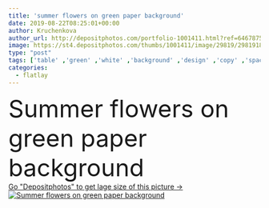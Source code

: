 ```yaml
---
title: 'summer flowers on green paper background'
date: 2019-08-22T08:25:01+00:00
author: Kruchenkova
author_url: http://depositphotos.com/portfolio-1001411.html?ref=64678756
image: https://st4.depositphotos.com/thumbs/1001411/image/29819/298191850/api_thumb_450.jpg?forcejpeg=true
type: "post"
tags: ['table' ,'green' ,'white' ,'background' ,'design' ,'copy' ,'space' ,'gift' ,'anniversary' ,'beautiful' ,'greeting' ,'holiday' ,'valentine' ,'love' ,'romance' ,'summer' ,'spring' ,'texture' ,'blossom' ,'floral' ,'flower' ,'flowers' ,'wooden' ,'border' ,'card' ,'frame' ,'retro' ,'rustic' ,'vintage' ,'banner' ,'bouquet' ,'pink' ,'romantic' ,'wedding' ,'feminine' ,'wood' ,'template' ,'composition' ,'top' ,'rose' ,'mother' ,'mockup' ,'kosmeya' ,'top view' ,'valentine day' ,'womens day' ,'8 march' ,'Mock Up' ,'flat lay' ,'flatlay' ]
categories: 
  - flatlay
---
```

<div aling="center">
            <font size="60"> Summer flowers on green paper background</font>   
</div>
<div>
    <a href='https://depositphotos.com/298191850/stock-photo-summer-flowers-green-paper-background.html?ref=64678756' target=_blank > Go "Depositphotos" to get lage size of this picture ->
        <img href='https://depositphotos.com/298191850/stock-photo-summer-flowers-green-paper-background.html?ref=64678756' src='https://st4.depositphotos.com/1001411/29819/i/950/depositphotos_298191850-stock-photo-summer-flowers-green-paper-background.jpg?forcejpeg=true' alt='Summer flowers on green paper background' >
    </a>
</div>
